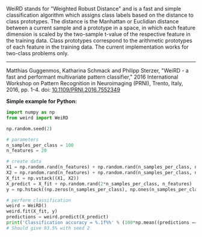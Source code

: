 WeiRD stands for "Weighted Robust Distance" and is a fast and simple classification algorithm which assigns class labels based on the distance to class prototypes. The distance is the Manhattan or Euclidian distance between a current sample and a prototype in a space, in which each feature dimension is scaled by the two-sample t-value of the respective feature in the training data. Class prototypes correspond to the arithmetic prototypes of each feature in the training data. The current implementation works for two-class problems only.
__________________________________________________________________________
Matthias Guggenmos, Katharina Schmack and Philipp Sterzer, "WeiRD - a fast and performant multivariate pattern classifier," 2016 International Workshop on Pattern Recognition in Neuroimaging (PRNI), Trento, Italy, 2016, pp. 1-4. doi: [10.1109/PRNI.2016.7552349](http://dx.doi.org/10.1109/PRNI.2016.7552349)

**Simple example for Python:**

```python
import numpy as np
from weird import WeiRD

np.random.seed(2)

# parameters
n_samples_per_class = 100
n_features = 20

# create data
X1 = np.random.rand(n_features) + np.random.rand(n_samples_per_class, n_features)
X2 = np.random.rand(n_features) + np.random.rand(n_samples_per_class, n_features)
X_fit = np.vstack((X1, X2))
X_predict = X_fit + np.random.rand(2*n_samples_per_class, n_features)
y = np.hstack((np.zeros(n_samples_per_class), np.ones(n_samples_per_class)))

# perform classification
weird = WeiRD()
weird.fit(X_fit, y)
predictions = weird.predict(X_predict)
print('Classification accuracy = %.1f%%' % (100*np.mean((predictions == y))))
# Should give 93.5% with seed 2
```
